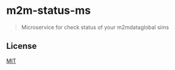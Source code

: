 # m2m-status-ms

> Microservice for check status of your m2mdataglobal sims

## License

[MIT](https://tldrlegal.com/license/mit-license)
